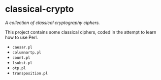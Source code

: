 # classical-crypto

_A collection of classical cryptography ciphers._

This project contains some classical ciphers, coded in the attempt to learn
how to use Perl.

* `caesar.pl`
* `columnartp.pl`
* `count.pl`
* `lsubst.pl`
* `otp.pl`
* `transposition.pl`
